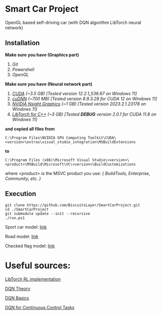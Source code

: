 # Smart Car Project

OpenGL based self-driving car (with DQN algorithm LibTorch neural network)

## Installation

**Make sure you have (Graphics part)**

1. *Git*
2. *Powershell*
3. *OpenGL*

**Make sure you have (Neural network part)**

1. *[CUDA](https://developer.nvidia.com/cuda-downloads) (~3.5 GB) [Tested version 12.2.1_536.67 on Windows 11]*
2. *[cuDNN](https://developer.nvidia.com/rdp/cudnn-download) (~700 MB) [Tested version 8.9.3.28 for CUDA 12 on Windows 11]*
3. *[NVIDIA Nsight Graphics](https://developer.nvidia.com/nsight-graphics) (~1 GB) [Tested version 2023.2.1.23178 on Windows 11]*
4. *[LibTorch for C++](https://pytorch.org/get-started/locally) (~3 GB) [Tested **DEBUG** version 2.0.1 for CUDA 11.8  on Windows 11]*

**and copied all files from**

    C:\Program Files\NVIDIA GPU Computing Toolkit\CUDA\<version>\extras\visual_studio_integration\MSBuildExtensions

**to**

    C:\Program Files (x86)\Microsoft Visual Studio\<version>\<product>\MSBuild\Microsoft\VC\<version>\BuildCustomizations

where *\<product\>* is the MSVC product you use: *{ BuildTools, Enterprise, Community, etc. }*

## Execution

    git clone https://github.com/BiscuitsLayer/SmartCarProject.git
    cd ./SmartCarProject
    git submodule update --init --recursive
    ./run.ps1

Sport car model: [link](https://sketchfab.com/3d-models/concept-sport-car-566075bdb499404b908895a5f4dc6aa0)

Road model: [link](https://sketchfab.com/3d-models/parking-garage-free-download-5310b7d77b70427d936ec4253fff679c)

Checked flag model: [link](https://sketchfab.com/3d-models/checkered-racing-flag-4301c9957d414343af361a7e1528a283)

# Useful sources:

[LibTorch RL implementation](https://github.com/navneet-nmk/Pytorch-RL-CPP)

[DQN Theory](https://jaromiru.com/2016/09/27/lets-make-a-dqn-theory/)

[DQN Basics](https://tomroth.com.au/dqn-basics/)

[DQN for Continuous Control Tasks](https://medium.com/analytics-vidhya/naf-normalized-advantage-function-dqn-for-continuous-control-tasks-b9dcb6ebeab8)